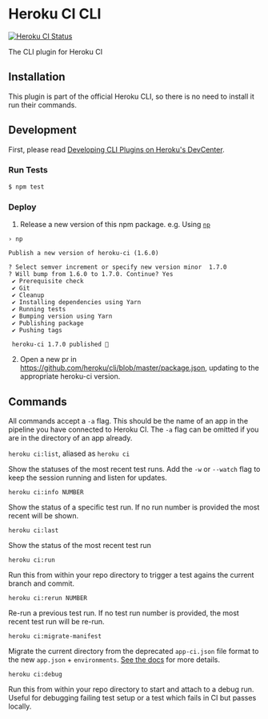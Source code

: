 # Heroku CI CLI
[![Heroku CI Status](https://ci-badges.herokuapp.com/pipelines/420ca0bc-031b-479a-9335-1d51046daab2/master.svg)](https://dashboard.heroku.com/pipelines/420ca0bc-031b-479a-9335-1d51046daab2/tests)

The CLI plugin for Heroku CI

## Installation

This plugin is part of the official Heroku CLI, so there is no need to install it run their commands.

## Development

First, please read [Developing CLI Plugins on Heroku's DevCenter](https://devcenter.heroku.com/articles/developing-toolbelt-plug-ins).

### Run Tests

```
$ npm test
```

### Deploy

1. Release a new version of this npm package. e.g. Using [`np`](https://www.npmjs.com/package/np)

```
› np

Publish a new version of heroku-ci (1.6.0)

? Select semver increment or specify new version minor 	1.7.0
? Will bump from 1.6.0 to 1.7.0. Continue? Yes
 ✔ Prerequisite check
 ✔ Git
 ✔ Cleanup
 ✔ Installing dependencies using Yarn
 ✔ Running tests
 ✔ Bumping version using Yarn
 ✔ Publishing package
 ✔ Pushing tags

 heroku-ci 1.7.0 published 🎉
```

2. Open a new pr in https://github.com/heroku/cli/blob/master/package.json, updating to the appropriate heroku-ci version.

## Commands

All commands accept a `-a` flag. This should be the name of an app in the pipeline you have connected to Heroku CI. The `-a` flag can be omitted if you are in the directory of an app already.

`heroku ci:list`, aliased as `heroku ci`

Show the statuses of the most recent test runs. Add the `-w` or `--watch` flag to keep the session running and listen for updates.

`heroku ci:info NUMBER`

Show the status of a specific test run. If no run number is provided the most recent will be shown.

`heroku ci:last`

Show the status of the most recent test run

`heroku ci:run`

Run this from within your repo directory to trigger a test agains the current branch and commit.

`heroku ci:rerun NUMBER`

Re-run a previous test run. If no test run number is provided, the most recent test run will be re-run.

`heroku ci:migrate-manifest`

Migrate the current directory from the deprecated `app-ci.json` file format to the new `app.json` + `environments`. [See the docs](https://devcenter.heroku.com/articles/heroku-ci-prerelease#migrating-applications-using-app-ci-json) for more details.

`heroku ci:debug`

Run this from within your repo directory to start and attach to a debug run. Useful for debugging failing test setup or a test which fails in CI but passes locally.

